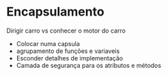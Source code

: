 # Encapsulamento

Dirigir carro vs conhecer o motor do carro

- Colocar numa capsula
- agrupamento de funções e variaveis
- Esconder detalhes de implementação
- Camada de segurança para os atributos e métodos